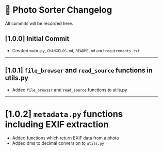 
# 📸 Photo Sorter Changelog

All commits will be recorded here. 

## [1.0.0] Initial Commit

- Created `main.py`, `CHANGELOG.md`, `README.md` and `requirements.txt`

---

## [1.0.1] `file_browser` and `read_source` functions in utils.py

- Added `file_browser` and `read_source` functions to utils.py

---

# [1.0.2] `metadata.py` functions including EXIF extraction

- Added functions which return EXIF data from a photo
- Added dms to decimal conversion to `utils.py`